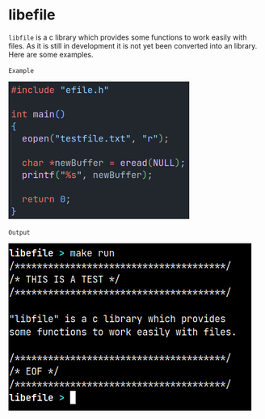# libefile

`libfile` is a c library which provides some functions to work easily with files. As it is still in development it is not yet been converted into an library. Here are some examples.

`Example`

![code](assets/code.png)

`Output`

![output](assets/output.png)
